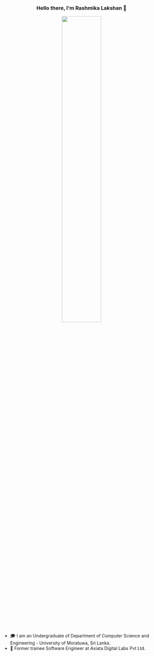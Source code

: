 
<h3 align="center">Hello there, I'm Rashmika Lakshan 👋 </h3>

<p align="center"><img width="50%" height="auto" src="https://cdn.dribbble.com/users/452800/screenshots/2423898/icon.gif"/></p>

* 🎓 I am an Undergraduate of Department of Computer Science and Engineering - University of Moratuwa, Sri Lanka.
* 🔭 Former trainee Software Engineer at Axiata Digital Labs Pvt Ltd.

<!--
**RashmikaLakshan/RashmikaLakshan** is a ✨ _special_ ✨ repository because its `README.md` (this file) appears on your GitHub profile.

Here are some ideas to get you started:

- 🔭 I’m currently working on ...
- 🌱 I’m currently learning ...
- 👯 I’m looking to collaborate on ...
- 🤔 I’m looking for help with ...
- 💬 Ask me about ...
- 📫 How to reach me: ...
- 😄 Pronouns: ...
- ⚡ Fun fact: ...
-->
